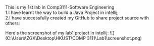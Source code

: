 This is my 1st lab in Comp3111-Software Engineering \
1.I have learnt the way to build a Java Project in intellij;\
2.I have successfully created my GitHub to share project source with others;

Here's the screenshot of my lab1 project in intellij:
![](C:\Users\ZGX\Desktop\HKUST\COMP 3111\Lab1\screenshot.png)